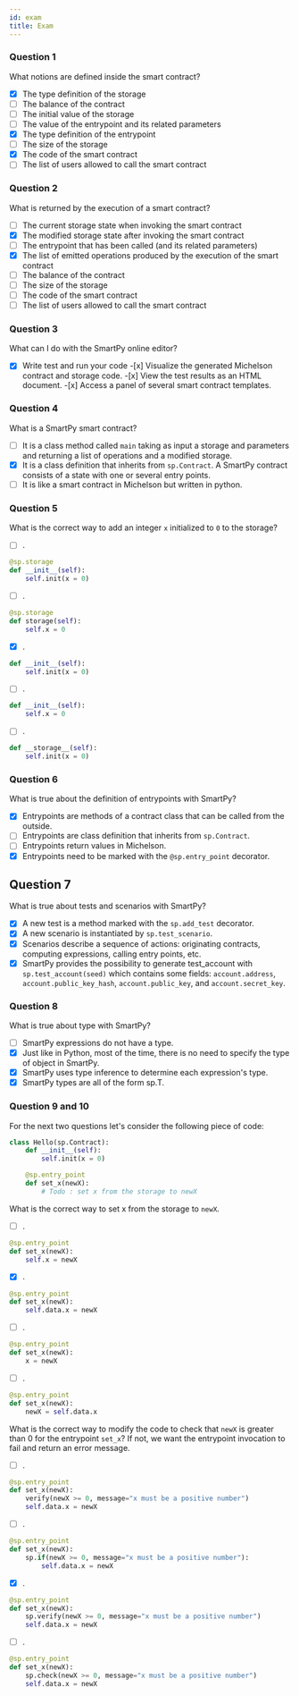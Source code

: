 ```yaml
---
id: exam
title: Exam
---
```


### Question 1

What notions are defined inside the smart contract?

- [x] The type definition of the storage
- [ ] The balance of the contract
- [ ] The initial value of the storage
- [ ] The value of the entrypoint and its related parameters
- [x] The type definition of the entrypoint
- [ ] The size of the storage
- [x] The code of the smart contract
- [ ] The list of users allowed to call the smart contract

### Question 2

What is returned by the execution of a smart contract?

- [ ] The current storage state when invoking the smart contract
- [x] The modified storage state after invoking the smart contract
- [ ] The entrypoint that has been called (and its related parameters)
- [x] The list of emitted operations produced by the execution of the smart contract
- [ ] The balance of the contract
- [ ] The size of the storage
- [ ] The code of the smart contract
- [ ] The list of users allowed to call the smart contract

### Question 3

What can I do with the SmartPy online editor?

-[x] Write test and run your code -[x] Visualize the generated Michelson contract and storage code. -[x] View the test results as an HTML document. -[x] Access a panel of several smart contract templates.

### Question 4

What is a SmartPy smart contract?

- [ ] It is a class method called `main` taking as input a storage and parameters and returning a list of operations and a modified storage.
- [x] It is a class definition that inherits from `sp.Contract`. A SmartPy contract consists of a state with one or several entry points.
- [ ] It is like a smart contract in Michelson but written in python.

### Question 5

What is the correct way to add an integer `x` initialized to `0` to the storage?

- [ ] .

```python
@sp.storage
def __init__(self):
    self.init(x = 0)
```

- [ ] .

```python
@sp.storage
def storage(self):
    self.x = 0
```

- [x] .

```python
def __init__(self):
    self.init(x = 0)
```

- [ ] .

```python
def __init__(self):
    self.x = 0
```

- [ ] .

```python
def __storage__(self):
    self.init(x = 0)
```

### Question 6

What is true about the definition of entrypoints with SmartPy?

- [x] Entrypoints are methods of a contract class that can be called from the outside.
- [ ] Entrypoints are class definition that inherits from `sp.Contract`.
- [ ] Entrypoints return values in Michelson.
- [x] Entrypoints need to be marked with the `@sp.entry_point` decorator.

## Question 7

What is true about tests and scenarios with SmartPy?

- [x] A new test is a method marked with the `sp.add_test` decorator.
- [x] A new scenario is instantiated by `sp.test_scenario`.
- [x] Scenarios describe a sequence of actions: originating contracts, computing expressions, calling entry points, etc.
- [x] SmartPy provides the possibility to generate test_account with `sp.test_account(seed)` which contains some fields: `account.address`, `account.public_key_hash`, `account.public_key`, and `account.secret_key`.

### Question 8

What is true about type with SmartPy?

- [ ] SmartPy expressions do not have a type.
- [x] Just like in Python, most of the time, there is no need to specify the type of object in SmartPy.
- [x] SmartPy uses type inference to determine each expression's type.
- [x] SmartPy types are all of the form sp.T<TypeName>.

### Question 9 and 10

For the next two questions let's consider the following piece of code:

```python
class Hello(sp.Contract):
    def __init__(self):
        self.init(x = 0)

    @sp.entry_point
    def set_x(newX):
        # Todo : set x from the storage to newX
```

What is the correct way to set x from the storage to `newX`.

- [ ] .

```python
@sp.entry_point
def set_x(newX):
    self.x = newX
```

- [x] .

```python
@sp.entry_point
def set_x(newX):
    self.data.x = newX
```

- [ ] .

```python
@sp.entry_point
def set_x(newX):
    x = newX
```

- [ ] .

```python
@sp.entry_point
def set_x(newX):
    newX = self.data.x
```

What is the correct way to modify the code to check that `newX` is greater than 0 for the entrypoint `set_x`?
If not, we want the entrypoint invocation to fail and return an error message.

- [ ] .

```python
@sp.entry_point
def set_x(newX):
    verify(newX >= 0, message="x must be a positive number")
    self.data.x = newX
```

- [ ] .

```python
@sp.entry_point
def set_x(newX):
    sp.if(newX >= 0, message="x must be a positive number"):
        self.data.x = newX
```

- [x] .

```python
@sp.entry_point
def set_x(newX):
    sp.verify(newX >= 0, message="x must be a positive number")
    self.data.x = newX
```

- [ ] .

```python
@sp.entry_point
def set_x(newX):
    sp.check(newX >= 0, message="x must be a positive number")
    self.data.x = newX
```
